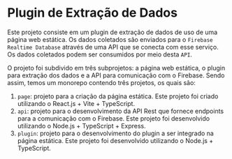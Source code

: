 # Plugin de Extração de Dados

Este projeto consiste em um plugin de extração de dados de uso de uma página web estática. Os dados coletados são enviados para o `Firebase Realtime Database` através de uma API que se conecta com esse serviço. Os dados coletados podem ser consumidos por meio desta `API`.

O projeto foi subdivido em três subprojetos: a página web estática, o plugin para extração dos dados e a API para comunicação com o Firebase. Sendo assim, temos um monorepo contendo três projetos, os quais são:

1. `page`: projeto para a criação da página estática. Este projeto foi criado utilizando o React.js + Vite + TypeScript.
2. `api`: projeto para o desenvolvimento da API Rest que fornece endpoints para a comunicação com o Firebase. Este projeto foi desenvolvido utilizando o Node.js + TypeScript + Express.
3. `plugin`: projeto para o desenvolvimento do plugin a ser integrado na página estática. Este projeto foi desenvolvido utilizando o Node.js + TypeScript.
